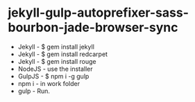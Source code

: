 <h1>jekyll-gulp-autoprefixer-sass-bourbon-jade-browser-sync</h1>

<ul>
	<li>Jekyll - $ gem install jekyll</li>
	<li>Jekyll - $ gem install redcarpet</li>
	<li>Jekyll - $ gem install rouge</li>
	<li>NodeJS - use the installer</li>
	<li>GulpJS - $ npm i -g gulp</li>
	<li>npm i - in work folder</li>
	<li>gulp - Run.</li>
</ul>